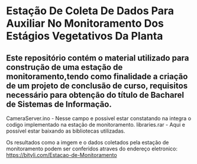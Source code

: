 # Estação De Coleta De Dados Para Auxiliar No Monitoramento Dos Estágios Vegetativos Da Planta #

## Este repositório contém o material utilizado para construção de uma estação de monitoramento,tendo como finalidade a criação de um projeto de conclusão de curso, requisitos necessário para obtenção do título de Bacharel de Sistemas de Informação. 

CameraServer.ino - Nesse campo e possivel estar constatando na integra o codigo implementado na estação de monitoramento.
libraries.rar - Aqui e possível estar baixando as bibliotecas utilizadas.

Os resultados como a imgem e o dados coletados pela estação de monitoramento podem ser conferidos atraves do endereço eletronico: https://bityli.com/Estacao-de-Monitoramento 
